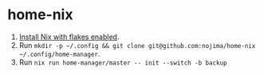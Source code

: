 # home-nix

1. [Install Nix with flakes enabled](https://github.com/DeterminateSystems/nix-installer).
2. Run `mkdir -p ~/.config && git clone git@github.com:nojima/home-nix ~/.config/home-manager`.
3. Run `nix run home-manager/master -- init --switch -b backup`

